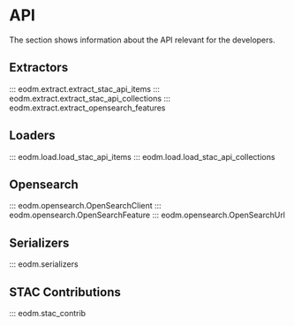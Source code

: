 # API

The section shows information about the API relevant for the developers.

## Extractors

::: eodm.extract.extract_stac_api_items
::: eodm.extract.extract_stac_api_collections
::: eodm.extract.extract_opensearch_features

## Loaders

::: eodm.load.load_stac_api_items
::: eodm.load.load_stac_api_collections

## Opensearch

::: eodm.opensearch.OpenSearchClient
::: eodm.opensearch.OpenSearchFeature
::: eodm.opensearch.OpenSearchUrl

## Serializers

::: eodm.serializers


## STAC Contributions

::: eodm.stac_contrib
